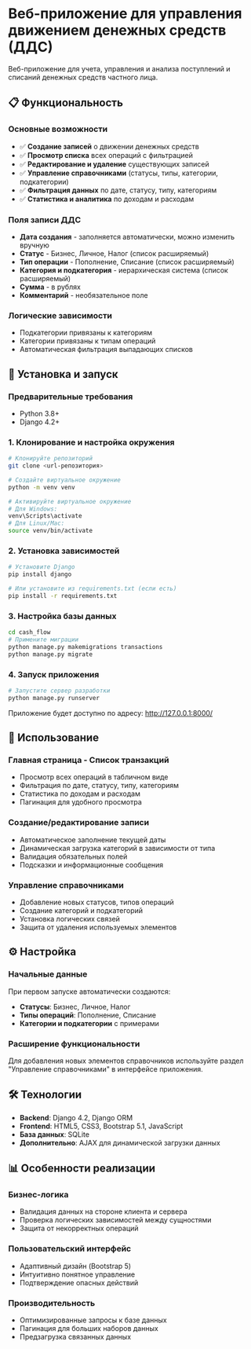 # Веб-приложение для управления движением денежных средств (ДДС)

Веб-приложение для учета, управления и анализа поступлений и списаний денежных средств частного лица.

## 📋 Функциональность

### Основные возможности
- ✅ **Создание записей** о движении денежных средств
- ✅ **Просмотр списка** всех операций с фильтрацией
- ✅ **Редактирование и удаление** существующих записей
- ✅ **Управление справочниками** (статусы, типы, категории, подкатегории)
- ✅ **Фильтрация данных** по дате, статусу, типу, категориям
- ✅ **Статистика и аналитика** по доходам и расходам

### Поля записи ДДС
- **Дата создания** - заполняется автоматически, можно изменить вручную
- **Статус** - Бизнес, Личное, Налог (список расширяемый)
- **Тип операции** - Пополнение, Списание (список расширяемый)
- **Категория и подкатегория** - иерархическая система (список расширяемый)
- **Сумма** - в рублях
- **Комментарий** - необязательное поле

### Логические зависимости
- Подкатегории привязаны к категориям
- Категории привязаны к типам операций
- Автоматическая фильтрация выпадающих списков

## 🚀 Установка и запуск

### Предварительные требования
- Python 3.8+
- Django 4.2+

### 1. Клонирование и настройка окружения

```bash
# Клонируйте репозиторий
git clone <url-репозитория>

# Создайте виртуальное окружение
python -m venv venv

# Активируйте виртуальное окружение
# Для Windows:
venv\Scripts\activate
# Для Linux/Mac:
source venv/bin/activate
```

### 2. Установка зависимостей

```bash
# Установите Django
pip install django

# Или установите из requirements.txt (если есть)
pip install -r requirements.txt
```

### 3. Настройка базы данных

```bash
cd cash_flow
# Примените миграции
python manage.py makemigrations transactions
python manage.py migrate

```

### 4. Запуск приложения

```bash
# Запустите сервер разработки
python manage.py runserver
```

Приложение будет доступно по адресу: http://127.0.0.1:8000/

## 🎯 Использование

### Главная страница - Список транзакций
- Просмотр всех операций в табличном виде
- Фильтрация по дате, статусу, типу, категориям
- Статистика по доходам и расходам
- Пагинация для удобного просмотра

### Создание/редактирование записи
- Автоматическое заполнение текущей даты
- Динамическая загрузка категорий в зависимости от типа
- Валидация обязательных полей
- Подсказки и информационные сообщения

### Управление справочниками
- Добавление новых статусов, типов операций
- Создание категорий и подкатегорий
- Установка логических связей
- Защита от удаления используемых элементов

## ⚙️ Настройка

### Начальные данные
При первом запуске автоматически создаются:
- **Статусы**: Бизнес, Личное, Налог
- **Типы операций**: Пополнение, Списание
- **Категории и подкатегории** с примерами

### Расширение функциональности
Для добавления новых элементов справочников используйте раздел "Управление справочниками" в интерфейсе приложения.

## 🛠 Технологии

- **Backend**: Django 4.2, Django ORM
- **Frontend**: HTML5, CSS3, Bootstrap 5.1, JavaScript
- **База данных**: SQLite
- **Дополнительно**: AJAX для динамической загрузки данных

## 📊 Особенности реализации

### Бизнес-логика
- Валидация данных на стороне клиента и сервера
- Проверка логических зависимостей между сущностями
- Защита от некорректных операций

### Пользовательский интерфейс
- Адаптивный дизайн (Bootstrap 5)
- Интуитивно понятное управление
- Подтверждение опасных действий

### Производительность
- Оптимизированные запросы к базе данных
- Пагинация для больших наборов данных
- Предзагрузка связанных данных
